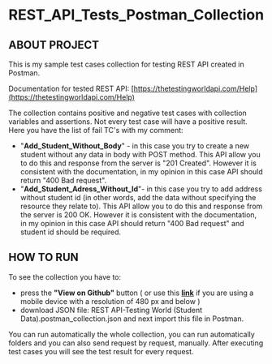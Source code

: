 # REST_API_Tests_Postman_Collection
## ABOUT PROJECT
This is my sample test cases collection for testing REST API created in Postman.

Documentation for tested REST API: [https://thetestingworldapi.com/Help](https://thetestingworldapi.com/Help)

The collection contains positive and negative test cases with collection variables and assertions.
Not every test case will have a positive result.
Here you have the list of fail TC's with my comment:
* "**Add_Student_Without_Body**" - in this case you try to create a new student without any data in body with POST method. This API allow you to do this and response from the server is "201 Created". However it is consistent with the documentation, in my opinion in this case API should return "400 Bad request".
* "**Add_Student_Adress_Without_Id**"- in this case you try to add address without student id (in other words, add the data without specifying the resource they relate to).
This API allow you to do this and response from the server is 200 OK. However it is consistent with the documentation, in my opinion in this case API should return "400 Bad request" and student id should be required.

## HOW TO RUN
To see the collection you have to: 
* press the **"View on Github"** button ( or use this [**link**](https://github.com/GabrielaCz-a/REST_API_Tests_Postman_Collection) if you are using a mobile device with a resolution of 480 px and below ) 
* download JSON file: REST API-Testing World (Student Data).postman_collection.json and next import this file in Postman.

  
You can run automatically the whole collection, you can run automatically folders and you can also send request by request, manually. After executing test cases you will see the test result for every request.

